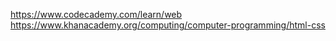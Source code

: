 


https://www.codecademy.com/learn/web
https://www.khanacademy.org/computing/computer-programming/html-css
